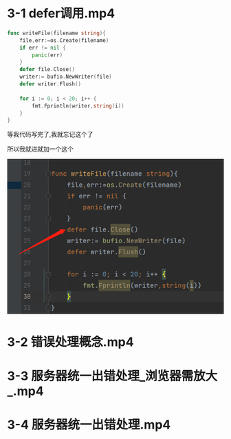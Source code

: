 




# 3-1 defer调用.mp4

```go
func writeFile(filename string){
	file,err:=os.Create(filename)
	if err != nil {
		panic(err)
	}
	defer file.Close()
	writer:= bufio.NewWriter(file)
	defer writer.Flush()

	for i := 0; i < 20; i++ {
		fmt.Fprintln(writer,string(i))
	}
}
```



等我代码写完了,我就忘记这个了

所以我就进就加一个这个



![1635231971395](README/1635231971395.png)

# 3-2 错误处理概念.mp4



# 3-3 服务器统一出错处理_浏览器需放大_.mp4



# 3-4 服务器统一出错处理.mp4

